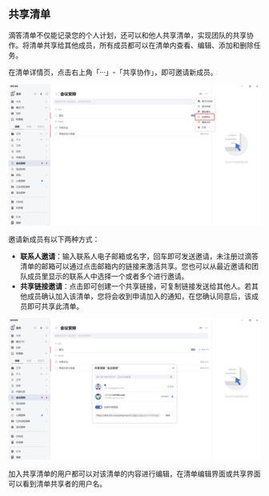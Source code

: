 ## 共享清单

滴答清单不仅能记录您的个人计划，还可以和他人共享清单，实现团队的共享协作。将清单共享给其他成员，所有成员都可以在清单内查看、编辑、添加和删除任务。

在清单详情页，点击右上角「···」-「共享协作」，即可邀请新成员。

![images35](../../images/pc/38.png)

邀请新成员有以下两种方式：

* **联系人邀请**：输入联系人电子邮箱或名字，回车即可发送邀请，未注册过滴答清单的邮箱可以通过点击邮箱内的链接来激活共享。您也可以从最近邀请和团队成员里显示的联系人中选择一个或者多个进行邀请。
* **共享链接邀请**：点击即可创建一个共享链接，可复制链接发送给其他人。若其他成员确认加入该清单，您将会收到申请加入的通知，在您确认同意后，该成员即可共享此清单。 


![images35](../../images/pc/39.png)

加入共享清单的用户都可以对该清单的内容进行编辑，在清单编辑界面或共享界面可以看到清单共享者的用户名。
